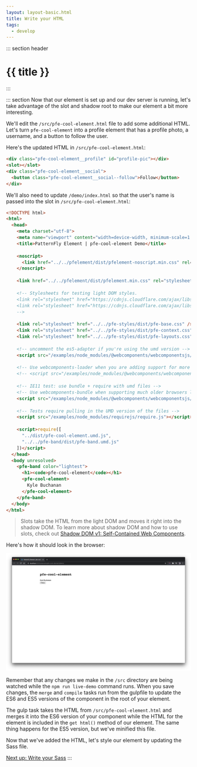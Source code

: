 ```yaml
---
layout: layout-basic.html
title: Write your HTML
tags:
  - develop
---
```


::: section header
# {{ title }}
:::

::: section
Now that our element is set up and our dev server is running, let's take advantage of the slot and shadow root to make our element a bit more interesting.

We'll edit the `/src/pfe-cool-element.html` file to add some additional HTML. Let's turn `pfe-cool-element` into a profile element that has a profile photo, a username, and a button to follow the user.

Here's the updated HTML in `/src/pfe-cool-element.html`:

```html
<div class="pfe-cool-element__profile" id="profile-pic"></div>
<slot></slot>
<div class="pfe-cool-element__social">
  <button class="pfe-cool-element__social--follow">Follow</button>
</div>
```

We'll also need to update `/demo/index.html` so that the user's name is passed into the slot in `/src/pfe-cool-element.html`:

```html
<!DOCTYPE html>
<html>
  <head>
    <meta charset="utf-8">
    <meta name="viewport" content="width=device-width, minimum-scale=1.0, initial-scale=1.0, user-scalable=yes">
    <title>PatternFly Element | pfe-cool-element Demo</title>

    <noscript>
      <link href="../../pfelement/dist/pfelement-noscript.min.css" rel="stylesheet">
    </noscript>

    <link href="../../pfelement/dist/pfelement.min.css" rel="stylesheet">

    <!-- Stylesheets for testing light DOM styles.
    <link rel="stylesheet" href="https://cdnjs.cloudflare.com/ajax/libs/twitter-bootstrap/4.3.1/css/bootstrap-reboot.css">
    <link rel="stylesheet" href="https://cdnjs.cloudflare.com/ajax/libs/typebase.css/0.5.0/typebase.css">
    -->
    
    <link rel="stylesheet" href="../../pfe-styles/dist/pfe-base.css" />
    <link rel="stylesheet" href="../../pfe-styles/dist/pfe-context.css" />
    <link rel="stylesheet" href="../../pfe-styles/dist/pfe-layouts.css" />

    <!-- uncomment the es5-adapter if you're using the umd version -->
    <script src="/examples/node_modules/@webcomponents/webcomponentsjs/custom-elements-es5-adapter.js"></script>
    
    <!-- Use webcomponents-loader when you are adding support for more modern browsers -->
    <!-- <script src="/examples/node_modules/@webcomponents/webcomponentsjs/webcomponents-loader.js"></script> -->

    <!-- IE11 test: use bundle + require with umd files -->
    <!-- Use webcomponents-bundle when supporting much older browsers like IE11 -->
    <script src="/examples/node_modules/@webcomponents/webcomponentsjs/webcomponents-bundle.js"></script>

    <!-- Tests require pulling in the UMD version of the files -->
    <script src="/examples/node_modules/requirejs/require.js"></script>

    <script>require([
      "../dist/pfe-cool-element.umd.js",
      "../../pfe-band/dist/pfe-band.umd.js"
    ])</script>
  </head>
  <body unresolved>
    <pfe-band color="lightest">
      <h1><code>pfe-cool-element</code></h1>
      <pfe-cool-element>
        Kyle Buchanan
      </pfe-cool-element>
    </pfe-band>
  </body>
</html>
```

> Slots take the HTML from the light DOM and moves it right into the shadow DOM. To learn more about shadow DOM and how to use slots, check out [Shadow DOM v1: Self-Contained Web Components](https://developers.google.com/web/fundamentals/web-components/shadowdom).

Here's how it should look in the browser:

![demo page html step](/images/develop/develop-html.png)

Remember that any changes we make in the `/src` directory are being watched while the `npm run live-demo` command runs. When you save changes, the `merge` and `compile` tasks run from the gulpfile to update the ES6 and ES5 versions of the component in the root of your element.


The gulp task takes the HTML from `/src/pfe-cool-element.html` and merges it into the ES6 version of your component while the HTML for the element is included in the `get html()` method of our element. The same thing happens for the ES5 version, but we've minified this file. 

Now that we've added the HTML, let's style our element by updating the Sass file.

[Next up: Write your Sass](../sass)
:::